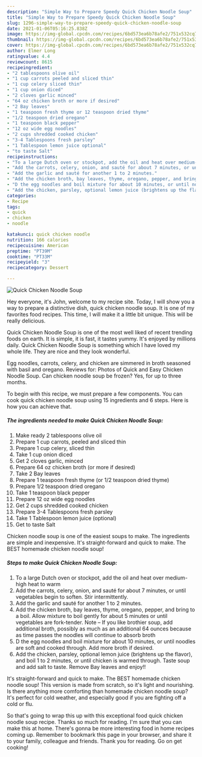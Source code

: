 ```yaml
---
description: "Simple Way to Prepare Speedy Quick Chicken Noodle Soup"
title: "Simple Way to Prepare Speedy Quick Chicken Noodle Soup"
slug: 1296-simple-way-to-prepare-speedy-quick-chicken-noodle-soup
date: 2021-01-06T05:16:25.838Z
image: https://img-global.cpcdn.com/recipes/6bd573ea6b78afe2/751x532cq70/quick-chicken-noodle-soup-recipe-main-photo.jpg
thumbnail: https://img-global.cpcdn.com/recipes/6bd573ea6b78afe2/751x532cq70/quick-chicken-noodle-soup-recipe-main-photo.jpg
cover: https://img-global.cpcdn.com/recipes/6bd573ea6b78afe2/751x532cq70/quick-chicken-noodle-soup-recipe-main-photo.jpg
author: Elmer Long
ratingvalue: 4.4
reviewcount: 8615
recipeingredient:
- "2 tablespoons olive oil"
- "1 cup carrots peeled and sliced thin"
- "1 cup celery sliced thin"
- "1 cup onion diced"
- "2 cloves garlic minced"
- "64 oz chicken broth or more if desired"
- "2 Bay leaves"
- "1 teaspoon fresh thyme or 12 teaspoon dried thyme"
- "1/2 teaspoon dried oregano"
- "1 teaspoon black pepper"
- "12 oz wide egg noodles"
- "2 cups shredded cooked chicken"
- "3-4 Tablespoons fresh parsley"
- "1 Tablespoon lemon juice optional"
- "to taste Salt"
recipeinstructions:
- "To a large Dutch oven or stockpot, add the oil and heat over medium-high heat to warm"
- "Add the carrots, celery, onion, and sauté for about 7 minutes, or until vegetables begin to soften. Stir intermittently."
- "Add the garlic and sauté for another 1 to 2 minutes."
- "Add the chicken broth, bay leaves, thyme, oregano, pepper, and bring to a boil. Allow mixture to boil gently for about 5 minutes or until vegetables are fork-tender. Note – If you like brothier soup, add additional broth, possibly as much as an additional 64 ounces because as time passes the noodles will continue to absorb broth"
- "D the egg noodles and boil mixture for about 10 minutes, or until noodles are soft and cooked through. Add more broth if desired."
- "Add the chicken, parsley, optional lemon juice (brightens up the flavor), and boil 1 to 2 minutes, or until chicken is warmed through. Taste soup and add salt to taste. Remove Bay leaves and enjoy!!"
categories:
- Recipe
tags:
- quick
- chicken
- noodle

katakunci: quick chicken noodle 
nutrition: 166 calories
recipecuisine: American
preptime: "PT39M"
cooktime: "PT33M"
recipeyield: "3"
recipecategory: Dessert

---
```



![Quick Chicken Noodle Soup](https://img-global.cpcdn.com/recipes/6bd573ea6b78afe2/751x532cq70/quick-chicken-noodle-soup-recipe-main-photo.jpg)

Hey everyone, it's John, welcome to my recipe site. Today, I will show you a way to prepare a distinctive dish, quick chicken noodle soup. It is one of my favorites food recipes. This time, I will make it a little bit unique. This will be really delicious.

Quick Chicken Noodle Soup is one of the most well liked of recent trending foods on earth. It is simple, it is fast, it tastes yummy. It's enjoyed by millions daily. Quick Chicken Noodle Soup is something which I have loved my whole life. They are nice and they look wonderful.

Egg noodles, carrots, celery, and chicken are simmered in broth seasoned with basil and oregano. Reviews for: Photos of Quick and Easy Chicken Noodle Soup. Can chicken noodle soup be frozen? Yes, for up to three months.


To begin with this recipe, we must prepare a few components. You can cook quick chicken noodle soup using 15 ingredients and 6 steps. Here is how you can achieve that.

<!--inarticleads1-->

##### The ingredients needed to make Quick Chicken Noodle Soup:

1. Make ready 2 tablespoons olive oil
1. Prepare 1 cup carrots, peeled and sliced thin
1. Prepare 1 cup celery, sliced thin
1. Take 1 cup onion diced
1. Get 2 cloves garlic, minced
1. Prepare 64 oz chicken broth (or more if desired)
1. Take 2 Bay leaves
1. Prepare 1 teaspoon fresh thyme (or 1/2 teaspoon dried thyme)
1. Prepare 1/2 teaspoon dried oregano
1. Take 1 teaspoon black pepper
1. Prepare 12 oz wide egg noodles
1. Get 2 cups shredded cooked chicken
1. Prepare 3-4 Tablespoons fresh parsley
1. Take 1 Tablespoon lemon juice (optional)
1. Get to taste Salt


Chicken noodle soup is one of the easiest soups to make. The ingredients are simple and inexpensive. It&#39;s straight-forward and quick to make. The BEST homemade chicken noodle soup! 

<!--inarticleads2-->

##### Steps to make Quick Chicken Noodle Soup:

1. To a large Dutch oven or stockpot, add the oil and heat over medium-high heat to warm
1. Add the carrots, celery, onion, and sauté for about 7 minutes, or until vegetables begin to soften. Stir intermittently.
1. Add the garlic and sauté for another 1 to 2 minutes.
1. Add the chicken broth, bay leaves, thyme, oregano, pepper, and bring to a boil. Allow mixture to boil gently for about 5 minutes or until vegetables are fork-tender. Note – If you like brothier soup, add additional broth, possibly as much as an additional 64 ounces because as time passes the noodles will continue to absorb broth
1. D the egg noodles and boil mixture for about 10 minutes, or until noodles are soft and cooked through. Add more broth if desired.
1. Add the chicken, parsley, optional lemon juice (brightens up the flavor), and boil 1 to 2 minutes, or until chicken is warmed through. Taste soup and add salt to taste. Remove Bay leaves and enjoy!!


It&#39;s straight-forward and quick to make. The BEST homemade chicken noodle soup! This version is made from scratch, so it&#39;s light and nourishing. Is there anything more comforting than homemade chicken noodle soup? It&#39;s perfect for cold weather, and especially good if you are fighting off a cold or flu. 

So that's going to wrap this up with this exceptional food quick chicken noodle soup recipe. Thanks so much for reading. I'm sure that you can make this at home. There's gonna be more interesting food in home recipes coming up. Remember to bookmark this page in your browser, and share it to your family, colleague and friends. Thank you for reading. Go on get cooking!
